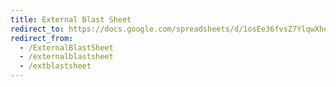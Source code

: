 ```yaml
---
title: External Blast Sheet
redirect_to: https://docs.google.com/spreadsheets/d/1osEe36fvsZ7YlqwXhezrC5jZP2dJ1vQsLbHzzMEpaoc/edit
redirect_from: 
  - /ExternalBlastSheet
  - /externalblastsheet
  - /extblastsheet
---
```

